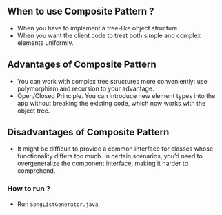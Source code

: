 ## When to use Composite Pattern ?

- When you have to implement a tree-like object structure.
- When you want the client code to treat both simple and complex elements uniformly.

## Advantages of Composite Pattern

- You can work with complex tree structures more conveniently: use polymorphism and recursion to your advantage.
- Open/Closed Principle. You can introduce new element types into the app without breaking the existing code, which now works with the object tree.

## Disadvantages of Composite Pattern

- It might be difficult to provide a common interface for classes whose functionality differs too much. In certain scenarios, you’d need to overgeneralize the component interface, making it harder to comprehend.

### How to run ?

- Run `SongListGenerator.java`.
